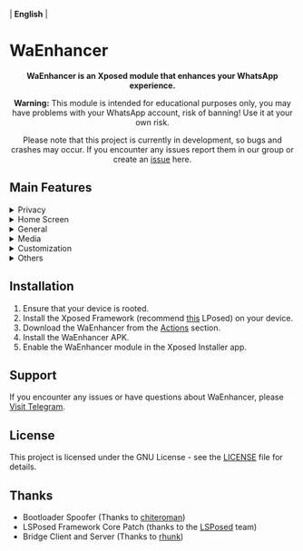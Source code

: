 | **English** | 

# WaEnhancer
<div align="center">
  <p><strong>WaEnhancer is an Xposed module that enhances your WhatsApp experience.</p></strong>
  <p><strong>Warning:</strong> This module is intended for educational purposes only, you may have problems with your WhatsApp account, risk of banning! Use it at your own risk.</p>
  <p>Please note that this project is currently in development, so bugs and crashes may occur. If you encounter any issues report them in our group or create an <a href="https://github.com/uurcan7/WaEnhancer/issues">issue</a> here.</p>
</div>


## Main Features
<details closed>
  <summary>Privacy</summary>

- `Hide Forwarded Tag`
- `Remove Forward Limit`
- `Disable Pinned Chats Limit`
- `Freeze Last Seen`
- `Hide Status View`
- `Hide Blue Ticks`
- `Hide View Once and Audio Seen`
- `Hide Delivered`
- `Hide Typing`
- `Hide Recording Audio`
- `Disable View Once`
- `Send Blue Ticks upon Reply`
- `Delete for everyone on all messages`
- `Show Edited Message History`
- `Remove See More Button`
- `Anti Revoke Status`
- `Anti Revoke Message`
- `Anti Disappearing Messages`
- `Custom Privacy per Contact`
- `Ghost Mode`
- `Always Online`
- `Call Privacy & Blocking`
- `Call Information`
- `Call Contact Whitelist/Blocklist`
</details>

<details closed>
  <summary>Home Screen</summary>

- `Show Name`
- `Show Bio`
- `Show DND Button`
- `Separate Groups`
- `Hide Archived Chats`
- `Show Online Dot in Conversation List`
- `Remove Channel Recommendations`
- `Hide Tabs on Home`
- `Enable IGStatus on Home Screen`
- `Filter Chats`
- `Wallpaper in Home Screen`
- `Show Chat Broadcast Icon`
- `List Animations`
- `Disable Channels`
</details>  

<details closed>
  <summary>General</summary>

- `Time in 12-Hour Format`
- `Seconds on Timestamp`
- `Buttons Stroke`
- `Menu Icons`
- `Outlined Icons`
- `New Settings Style`
- `Theme Mode Selection`
- `Lite Mode`
- `Force English`
- `Bootloader Spoofer`
- `Tasker Automation`
- `Show Toast on Contact Online`
- `Toast on Message Delete`
- `Toast on Viewed Message`
- `Google Translate Integration`
- `Double Click to React`
- `Custom Reaction Emoji`
- `Disable Auto Status`
- `Enable Copy Status`
- `Toast on Viewed Status`
</details>

<details closed>
  <summary>Media</summary>

- `Download Status`
- `Download View Once`
- `HD Quality Videos`
- `HD Quality Images`
- `Send videos in 60FPS`
- `Send videos in original resolution`
- `Increased Video Size Limit`
- `Disable Audio Sensor (Proximity)`
- `Audio Transcription`
- `Voice Note Speed Control`
- `Send Audio as Voice/Audio Note`
- `Enable Media Preview`
- `Custom Download Location`

</details>

<details closed>
  <summary>Customization</summary>

- `Colors Customization`
   - `Primary Color`
   - `Secondary Color`
   - `Background Color`
- `Bubble Colors Customization`
   - `Left Bubble Color`
   - `Right Bubble Color`
- `Wallpaper & Transparency Settings`
- `Hide Tabs`
- `Custom Filters and Theme`
- `Custom CSS Themes`
- `Custom DPI`
- `Theme Manager`
- `Animation Emojis`
- `New Context Menu UI`
- `Show Admin Group Icon`
- `Menu with Icons`
- `Status Style Customization`
- `Old Statuses UI`
- `Custom Colors for Text Status`
</details>

<details closed>
  <summary>Others</summary>

- `Selection of Call Type`
- `Confirmation to Send Sticker`
- `Disable Default Emojis`
- `Stamp Copied Messages`
</details>

## Installation
1. Ensure that your device is rooted.
2. Install the Xposed Framework (recommend [this](https://github.com/JingMatrix/LSPosed) LPosed) on
   your device.
3. Download the WaEnhancer from the [Actions](https://github.com/uurcan7/WaEnhancer/actions) section.
4. Install the WaEnhancer APK.
5. Enable the WaEnhancer module in the Xposed Installer app.

## Support
If you encounter any issues or have questions about WaEnhancer, please [Visit Telegram](https://t.me/uurcacloud2).

## License
This project is licensed under the GNU License - see the [LICENSE](LICENSE) file for details.

## Thanks

* Bootloader Spoofer (Thanks to [chiteroman](https://github.com/chiteroman))
* LSPosed Framework Core Patch (thanks to the [LSPosed](https://github.com/LSPosed) team)
* Bridge Client and Server (Thanks to [rhunk](https://github.com/rhunk/))
